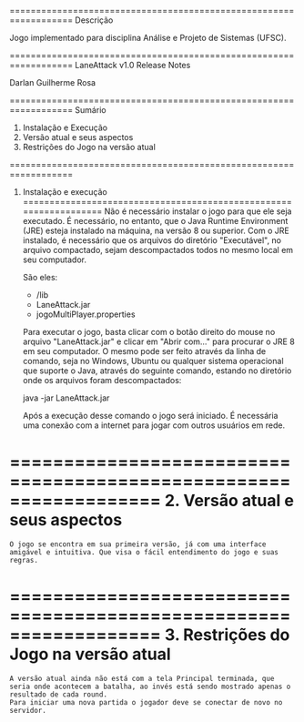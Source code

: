 ==================================================================
Descrição

Jogo implementado para disciplina Análise e Projeto de Sistemas (UFSC).

==================================================================
LaneAttack v1.0
Release Notes

Darlan Guilherme Rosa

==================================================================
Sumário

1. Instalação e Execução
2. Versão atual e seus aspectos
3. Restrições do Jogo na versão atual

==================================================================
1. Instalação e execução
==================================================================
	Não é necessário instalar o jogo para que ele seja executado.
	É necessário, no entanto, que o Java Runtime Environment (JRE) esteja instalado na máquina, na versão 8 ou superior.
	Com o JRE instalado, é necessário que os arquivos do diretório "Executável", no arquivo compactado, sejam descompactados todos no mesmo local em seu computador. 
	
	São eles:
	- /lib
	- LaneAttack.jar
	- jogoMultiPlayer.properties

	Para executar o jogo, basta clicar com o botão direito do mouse no arquivo "LaneAttack.jar" e clicar em "Abrir com..." para procurar o JRE 8 em seu computador. 
	O mesmo pode ser feito através da linha de comando, seja no Windows, Ubuntu ou qualquer sistema operacional que suporte o Java, através do seguinte comando, 
	estando no diretório onde os arquivos foram descompactados:

	java -jar LaneAttack.jar


	Após a execução desse comando o jogo será iniciado. É necessária uma conexão com a internet para jogar com outros usuários em rede.


==================================================================
2. Versão atual e seus aspectos
==================================================================
	O jogo se encontra em sua primeira versão, já com uma interface amigável e intuitiva. Que visa o fácil entendimento do jogo e suas regras.

==================================================================
3. Restrições do Jogo na versão atual
==================================================================
	A versão atual ainda não está com a tela Principal terminada, que seria onde acontecem a batalha, ao invés está sendo mostrado apenas o resultado de cada round.
	Para iniciar uma nova partida o jogador deve se conectar de novo no servidor.

